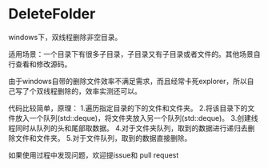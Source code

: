# DeleteFolder
windows下，双线程删除非空目录。

适用场景：一个目录下有很多子目录，子目录又有子目录或者文件的。其他场景自行查看和修改源码。

由于windows自带的删除文件效率不满足需求，而且经常卡死explorer，所以自己写了个双线程删除的，效率实测还可以。

代码比较简单，原理：
1.遍历指定目录的下的文件和文件夹。
2.将该目录下的文件放入一个队列(std::deque)，将文件夹放入另一个队列(std::deque)。
3.创建线程同时从队列的头和尾部取数据。
4.对于文件夹队列，取到的数据进行递归去删除文件和文件夹。
5.对于文件队列，取到的数据直接删除。

如果使用过程中发现问题，欢迎提issue和 pull request
